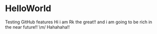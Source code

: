 # HelloWorld
Testing GitHub features
Hi i am Rk the great!!
and i am going to be rich in the near future!!
\m/ Hahahaha!!
